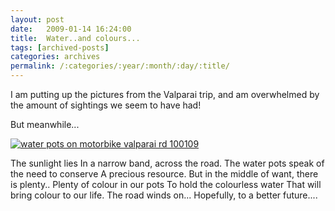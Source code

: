 ```yaml
---
layout: post
date:	2009-01-14 16:24:00
title:  Water..and colours...
tags: [archived-posts]
categories: archives
permalink: /:categories/:year/:month/:day/:title/
---
```

I am putting up the pictures from the Valparai trip, and am overwhelmed by the amount of sightings we seem to have had!

But meanwhile...



<a href="http://s297.photobucket.com/albums/mm205/depontis/?action=view&current=IMG_5606.jpg" target="_blank"><img src="http://i297.photobucket.com/albums/mm205/depontis/IMG_5606.jpg" border="0" alt="water pots on motorbike valparai rd 100109"></a>


The sunlight lies
In a narrow band, across the road.
The water pots speak of the need to conserve
A precious resource.
But in the middle of want, there is plenty..
Plenty of colour in our pots
To hold the colourless water
That will bring colour to our life.
The road winds on...
Hopefully, to a better future....
